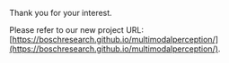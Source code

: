 Thank you for your interest.

Please refer to our new project URL: [https://boschresearch.github.io/multimodalperception/](https://boschresearch.github.io/multimodalperception/).
